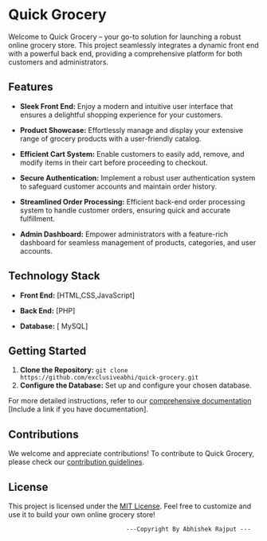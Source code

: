 # Quick Grocery

Welcome to Quick Grocery – your go-to solution for launching a robust online grocery store. This project seamlessly integrates a dynamic front end with a powerful back end, providing a comprehensive platform for both customers and administrators.

## Features

- **Sleek Front End:** Enjoy a modern and intuitive user interface that ensures a delightful shopping experience for your customers.

- **Product Showcase:** Effortlessly manage and display your extensive range of grocery products with a user-friendly catalog.

- **Efficient Cart System:** Enable customers to easily add, remove, and modify items in their cart before proceeding to checkout.

- **Secure Authentication:** Implement a robust user authentication system to safeguard customer accounts and maintain order history.

- **Streamlined Order Processing:** Efficient back-end order processing system to handle customer orders, ensuring quick and accurate fulfillment.

- **Admin Dashboard:** Empower administrators with a feature-rich dashboard for seamless management of products, categories, and user accounts.

## Technology Stack

- **Front End:** [HTML,CSS,JavaScript]

- **Back End:** [PHP]

- **Database:** [ MySQL]

## Getting Started

1. **Clone the Repository:** `git clone https://github.com/exclusiveabhi/quick-grocery.git`
2. **Configure the Database:** Set up and configure your chosen database.


For more detailed instructions, refer to our [comprehensive documentation](#) [Include a link if you have documentation].

## Contributions

We welcome and appreciate contributions! To contribute to Quick Grocery, please check our [contribution guidelines](CONTRIBUTING.md).

## License

This project is licensed under the [MIT License](LICENSE). Feel free to customize and use it to build your own online grocery store!

                                     ---Copyright By Abhishek Rajput ---
